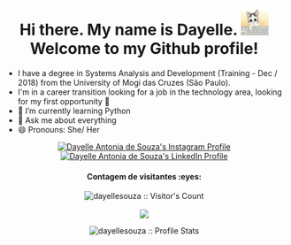 <h1 align=center> Hi there. My name is Dayelle. <img src="./cat.gif" height="50" width="50"/><br/> Welcome to my Github profile! </h1>

* I have a degree in Systems Analysis and Development (Training - Dec / 2018) from the University of Mogi das Cruzes (São Paulo).
* I'm in a career transition looking for a job in the technology area, looking for my first opportunity 👋
* 🌱 I’m currently learning Python
* 💬 Ask me about everything
* 😄 Pronouns: She/ Her


<p align="center">
  <a href="https://www.instagram.com/daaysweet_/">
    <img src="https://www.vectorlogo.zone/logos/instagram/instagram-icon.svg" alt="Dayelle Antonia de Souza's Instagram Profile" height="30" width="30">
  </a>
    <a href="https://www.linkedin.com/in/dayellesouza/">
    <img src="https://www.vectorlogo.zone/logos/linkedin/linkedin-icon.svg" alt="Dayelle Antonia de Souza's LinkedIn Profile" height="30" width="30">
  </a></p>
<h4 align="center">Contagem de visitantes :eyes:</h4>
<p align="center"><img src="https://profile-counter.glitch.me/{dayellesouza}/count.svg" alt="dayellesouza :: Visitor's Count" /></p>
<p align="center">
<a href="https://github.com/ahampriyanshu">
<img align="center" src="https://github-readme-stats.vercel.app/api/top-langs/?username=dayellesouza&hide_border=true&langs_count=10&layout=compact&theme=dracula" />
</a>
</p>
<p align="center"><img src="https://github-readme-stats.vercel.app/api?username=dayellesouza&show_icons=true&theme=synthwave" alt="dayellesouza :: Profile Stats" /></p>

<!--
**dayellesouza/dayellesouza** is a ✨ _special_ ✨ repository because its `README.md` (this file) appears on your GitHub profile.

Here are some ideas to get you started:

- 🔭 I’m currently working on ...
- 🌱 I’m currently learning ...
- 👯 I’m looking to collaborate on ...
- 🤔 I’m looking for help with ...
- 💬 Ask me about ...
- 📫 How to reach me: ...
- 😄 Pronouns: ...
- ⚡ Fun fact: ...
-->
